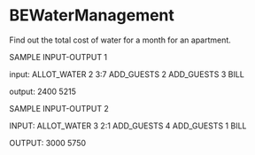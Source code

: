 # BEWaterManagement

Find out the total cost of water for a month for an apartment.

SAMPLE INPUT-OUTPUT 1

input:
ALLOT_WATER 2 3:7
ADD_GUESTS 2
ADD_GUESTS 3
BILL

output: 
2400 5215

SAMPLE INPUT-OUTPUT 2

INPUT:
ALLOT_WATER 3 2:1
ADD_GUESTS 4
ADD_GUESTS 1
BILL

OUTPUT:
3000 5750